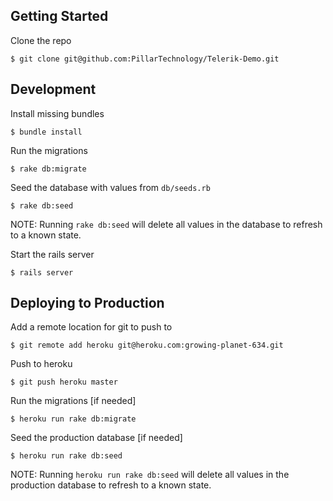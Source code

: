 ## Getting Started ##

Clone the repo

```$ git clone git@github.com:PillarTechnology/Telerik-Demo.git```

## Development ##

Install missing bundles

```$ bundle install```

Run the migrations

```$ rake db:migrate```

Seed the database with values from `db/seeds.rb`

```$ rake db:seed```

NOTE: Running `rake db:seed` will delete all values in the database to refresh to a known state.

Start the rails server

```$ rails server```

## Deploying to Production ##

Add a remote location for git to push to

```$ git remote add heroku git@heroku.com:growing-planet-634.git```

Push to heroku

```$ git push heroku master```

Run the migrations [if needed]

```$ heroku run rake db:migrate```

Seed the production database [if needed]

```$ heroku run rake db:seed```

NOTE: Running `heroku run rake db:seed` will delete all values in the production database to refresh to a known state.
